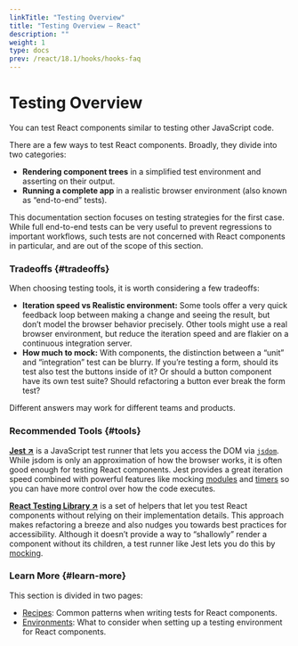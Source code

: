 ```yaml
---
linkTitle: "Testing Overview"
title: "Testing Overview – React"
description: ""
weight: 1
type: docs
prev: /react/18.1/hooks/hooks-faq
---
```


# Testing Overview

You can test React components similar to testing other JavaScript code.

There are a few ways to test React components. Broadly, they divide into two categories:

- **Rendering component trees** in a simplified test environment and asserting on their output.
- **Running a complete app** in a realistic browser environment (also known as “end-to-end” tests).

This documentation section focuses on testing strategies for the first case. While full end-to-end tests can be very useful to prevent regressions to important workflows, such tests are not concerned with React components in particular, and are out of the scope of this section.

### Tradeoffs {#tradeoffs}

When choosing testing tools, it is worth considering a few tradeoffs:

- **Iteration speed vs Realistic environment:** Some tools offer a very quick feedback loop between making a change and seeing the result, but don’t model the browser behavior precisely. Other tools might use a real browser environment, but reduce the iteration speed and are flakier on a continuous integration server.
- **How much to mock:** With components, the distinction between a “unit” and “integration” test can be blurry. If you’re testing a form, should its test also test the buttons inside of it? Or should a button component have its own test suite? Should refactoring a button ever break the form test?

Different answers may work for different teams and products.

### Recommended Tools {#tools}

**[Jest ↗](https://facebook.github.io/jest/)** is a JavaScript test runner that lets you access the DOM via [`jsdom`](/react/18.1/testing/testing-environments#mocking-a-rendering-surface). While jsdom is only an approximation of how the browser works, it is often good enough for testing React components. Jest provides a great iteration speed combined with powerful features like mocking [modules](/react/18.1/testing/testing-environments#mocking-modules) and [timers](/react/18.1/testing/testing-environments#mocking-timers) so you can have more control over how the code executes.

**[React Testing Library ↗](https://testing-library.com/react)** is a set of helpers that let you test React components without relying on their implementation details. This approach makes refactoring a breeze and also nudges you towards best practices for accessibility. Although it doesn’t provide a way to “shallowly” render a component without its children, a test runner like Jest lets you do this by [mocking](/react/18.1/testing/testing-recipes#mocking-modules).

### Learn More {#learn-more}

This section is divided in two pages:

- [Recipes](/react/18.1/testing/testing-recipes): Common patterns when writing tests for React components.
- [Environments](/react/18.1/testing/testing-environments): What to consider when setting up a testing environment for React components.
